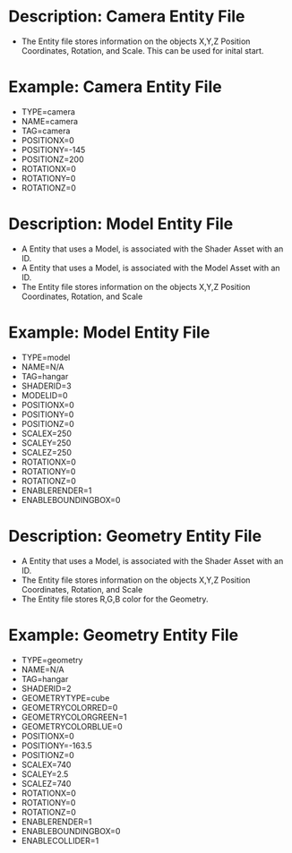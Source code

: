 # Description: Camera Entity File
- The Entity file stores information on the objects X,Y,Z Position Coordinates, Rotation, and Scale. This can be used for inital start.

# Example: Camera Entity File
- TYPE=camera
- NAME=camera
- TAG=camera
- POSITIONX=0
- POSITIONY=-145
- POSITIONZ=200
- ROTATIONX=0
- ROTATIONY=0
- ROTATIONZ=0


# Description: Model Entity File
- A Entity that uses a Model, is associated with the Shader Asset with an ID.
- A Entity that uses a Model, is associated with the Model Asset with an ID.
- The Entity file stores information on the objects X,Y,Z Position Coordinates, Rotation, and Scale

# Example: Model Entity File
- TYPE=model
- NAME=N/A
- TAG=hangar
- SHADERID=3
- MODELID=0
- POSITIONX=0
- POSITIONY=0
- POSITIONZ=0
- SCALEX=250
- SCALEY=250
- SCALEZ=250
- ROTATIONX=0
- ROTATIONY=0
- ROTATIONZ=0
- ENABLERENDER=1
- ENABLEBOUNDINGBOX=0

# Description: Geometry Entity File
- A Entity that uses a Model, is associated with the Shader Asset with an ID.
- The Entity file stores information on the objects X,Y,Z Position Coordinates, Rotation, and Scale
- The Entity file stores R,G,B color for the Geometry.

# Example: Geometry Entity File
- TYPE=geometry
- NAME=N/A
- TAG=hangar
- SHADERID=2
- GEOMETRYTYPE=cube
- GEOMETRYCOLORRED=0
- GEOMETRYCOLORGREEN=1
- GEOMETRYCOLORBLUE=0
- POSITIONX=0
- POSITIONY=-163.5
- POSITIONZ=0
- SCALEX=740
- SCALEY=2.5
- SCALEZ=740
- ROTATIONX=0
- ROTATIONY=0
- ROTATIONZ=0
- ENABLERENDER=1
- ENABLEBOUNDINGBOX=0
- ENABLECOLLIDER=1
